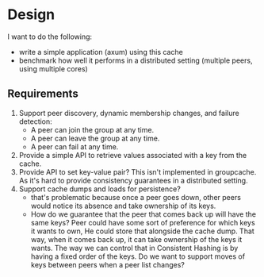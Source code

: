 # Design
I want to do the following:
- write a simple application (axum) using this cache
- benchmark how well it performs in a distributed setting (multiple peers, using multiple cores)

## Requirements
1. Support peer discovery, dynamic membership changes, and failure detection:
    - A peer can join the group at any time.
    - A peer can leave the group at any time.
    - A peer can fail at any time.
2. Provide a simple API to retrieve values associated with a key from the cache.
3. Provide API to set key-value pair? This isn't implemented in groupcache. 
   As it's hard to provide consistency guarantees in a distributed setting.
4. Support cache dumps and loads for persistence?
   - that's problematic because once a peer goes down, 
     other peers would notice its absence and take ownership of its keys.
   - How do we guarantee that the peer that comes back up will have the same keys?
     Peer could have some sort of preference for which keys it wants to own, 
     He could store that alongside the cache dump. 
     That way, when it comes back up, it can take ownership of the keys it wants.
     The way we can control that in Consistent Hashing is by having a fixed order of the keys.
     Do we want to support moves of keys between peers when a peer list changes?

